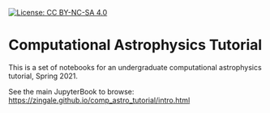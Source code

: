 [![License: CC BY-NC-SA 4.0](https://img.shields.io/badge/License-CC%20BY--NC--SA%204.0-lightgrey.svg)](https://creativecommons.org/licenses/by-nc-sa/4.0/)


# Computational Astrophysics Tutorial

This is a set of notebooks for an undergraduate computational astrophysics tutorial, Spring 2021.

See the main JupyterBook to browse: https://zingale.github.io/comp_astro_tutorial/intro.html
